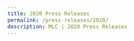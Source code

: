 ```yaml
---
title: 2020 Press Releases
permalink: /press-releases/2020/
description: MLC | 2020 Press Releases
---
```

